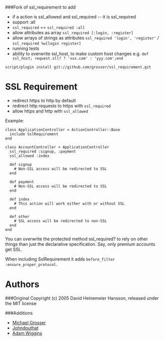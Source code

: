 ###Fork of ssl_requirement to add

 - if a action is ssl_allowed and ssl_required -- it is ssl_required
 - support :all
 - `ssl_required` == `ssl_required :all`
 - allow attributes as array `ssl_required [:login, :register]`
 - allow arrays of strings as attributes `ssl_required 'login', 'register'` / `ssl_required %w[login register]`
 - running tests
 - ability to overwrite ssl_host, to make custom host changes e.g. `def ssl_host; request.sll? ? 'xxx.com' : 'yyy.com';end`

` script/plugin install git://github.com/grosser/ssl_requirement.git `


SSL Requirement
===============
 - redirect https to http by default
 - redirect http requests to https with `ssl_required`
 - allow https and http with `ssl_allowed`

Example:

    class ApplicationController < ActionController::Base
      include SslRequirement
    end

    class AccountController < ApplicationController
      ssl_required :signup, :payment
      ssl_allowed :index

      def signup
        # Non-SSL access will be redirected to SSL
      end

      def payment
        # Non-SSL access will be redirected to SSL
      end

      def index
        # This action will work either with or without SSL
      end

      def other
        # SSL access will be redirected to non-SSL
      end
    end
  
You can overwrite the protected method ssl_required? to rely on other things
than just the declarative specification. Say, only premium accounts get SSL.

When including SslRequirement it adds `before_filter :ensure_proper_protocol`.


Authors
=======

###Original
Copyright (c) 2005 David Heinemeier Hansson, released under the MIT license

###Additions
 - [Michael Grosser](http://pragmatig.wordpress.com)
 - [Johndouthat](http://github.com/johndouthat)
 - [Adam Wiggins](http://adam.blog.heroku.com/)
